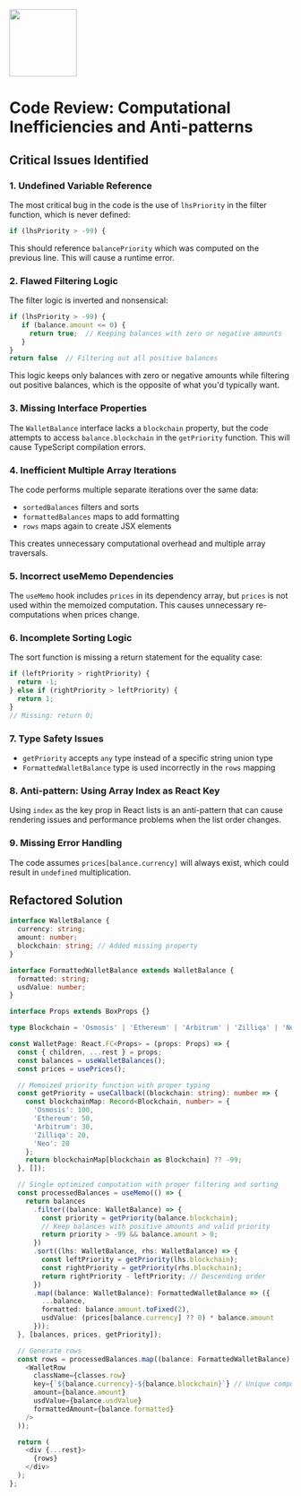 <img src="https://r2cdn.perplexity.ai/pplx-full-logo-primary-dark%402x.png" class="logo" width="120"/>

# Code Review: Computational Inefficiencies and Anti-patterns

## Critical Issues Identified

### 1. **Undefined Variable Reference**

The most critical bug in the code is the use of `lhsPriority` in the filter function, which is never defined:

```typescript
if (lhsPriority > -99) {
```

This should reference `balancePriority` which was computed on the previous line. This will cause a runtime error.

### 2. **Flawed Filtering Logic**

The filter logic is inverted and nonsensical:

```typescript
if (lhsPriority > -99) {
   if (balance.amount <= 0) {
     return true;  // Keeping balances with zero or negative amounts
   }
}
return false  // Filtering out all positive balances
```

This logic keeps only balances with zero or negative amounts while filtering out positive balances, which is the opposite of what you'd typically want.

### 3. **Missing Interface Properties**

The `WalletBalance` interface lacks a `blockchain` property, but the code attempts to access `balance.blockchain` in the `getPriority` function. This will cause TypeScript compilation errors.

### 4. **Inefficient Multiple Array Iterations**

The code performs multiple separate iterations over the same data:

- `sortedBalances` filters and sorts
- `formattedBalances` maps to add formatting
- `rows` maps again to create JSX elements

This creates unnecessary computational overhead and multiple array traversals.

### 5. **Incorrect useMemo Dependencies**

The `useMemo` hook includes `prices` in its dependency array, but `prices` is not used within the memoized computation. This causes unnecessary re-computations when prices change.

### 6. **Incomplete Sorting Logic**

The sort function is missing a return statement for the equality case:

```typescript
if (leftPriority > rightPriority) {
  return -1;
} else if (rightPriority > leftPriority) {
  return 1;
}
// Missing: return 0;
```


### 7. **Type Safety Issues**

- `getPriority` accepts `any` type instead of a specific string union type
- `FormattedWalletBalance` type is used incorrectly in the `rows` mapping


### 8. **Anti-pattern: Using Array Index as React Key**

Using `index` as the key prop in React lists is an anti-pattern that can cause rendering issues and performance problems when the list order changes.

### 9. **Missing Error Handling**

The code assumes `prices[balance.currency]` will always exist, which could result in `undefined` multiplication.

## Refactored Solution

```typescript
interface WalletBalance {
  currency: string;
  amount: number;
  blockchain: string; // Added missing property
}

interface FormattedWalletBalance extends WalletBalance {
  formatted: string;
  usdValue: number;
}

interface Props extends BoxProps {}

type Blockchain = 'Osmosis' | 'Ethereum' | 'Arbitrum' | 'Zilliqa' | 'Neo';

const WalletPage: React.FC<Props> = (props: Props) => {
  const { children, ...rest } = props;
  const balances = useWalletBalances();
  const prices = usePrices();

  // Memoized priority function with proper typing
  const getPriority = useCallback((blockchain: string): number => {
    const blockchainMap: Record<Blockchain, number> = {
      'Osmosis': 100,
      'Ethereum': 50,
      'Arbitrum': 30,
      'Zilliqa': 20,
      'Neo': 20
    };
    return blockchainMap[blockchain as Blockchain] ?? -99;
  }, []);

  // Single optimized computation with proper filtering and sorting
  const processedBalances = useMemo(() => {
    return balances
      .filter((balance: WalletBalance) => {
        const priority = getPriority(balance.blockchain);
        // Keep balances with positive amounts and valid priority
        return priority > -99 && balance.amount > 0;
      })
      .sort((lhs: WalletBalance, rhs: WalletBalance) => {
        const leftPriority = getPriority(lhs.blockchain);
        const rightPriority = getPriority(rhs.blockchain);
        return rightPriority - leftPriority; // Descending order
      })
      .map((balance: WalletBalance): FormattedWalletBalance => ({
        ...balance,
        formatted: balance.amount.toFixed(2),
        usdValue: (prices[balance.currency] ?? 0) * balance.amount
      }));
  }, [balances, prices, getPriority]);

  // Generate rows
  const rows = processedBalances.map((balance: FormattedWalletBalance) => (
    <WalletRow 
      className={classes.row}
      key={`${balance.currency}-${balance.blockchain}`} // Unique composite key
      amount={balance.amount}
      usdValue={balance.usdValue}
      formattedAmount={balance.formatted}
    />
  ));

  return (
    <div {...rest}>
      {rows}
    </div>
  );
};
```

